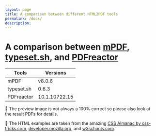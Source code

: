 ```yaml
---
layout: page
title: A comparison between different HTML2PDF tools
permalink: /docs/
description: 
---
```


# A comparison between [mPDF](https://mpdf.github.io/), [typeset.sh](https://typeset.sh/en/), and [PDFreactor](https://www.pdfreactor.com/)

| Tools | Versions |
|---------|---------|
| mPDF | v8.0.6 |
| typeset.sh | 0.6.3 |
| PDFreactor | 10.1.10722.15 |

📢 The preview image is not always a 100% correct so please also look at the result PDFs for details.

💖 The HTML examples are taken from the amazing [CSS Almanac by css-tricks.com](https://css-tricks.com/almanac/), [developer.mozilla.org](https://developer.mozilla.org/en-US/docs/Web/CSS/), and [w3schools.com](https://www.w3schools.com/).        
